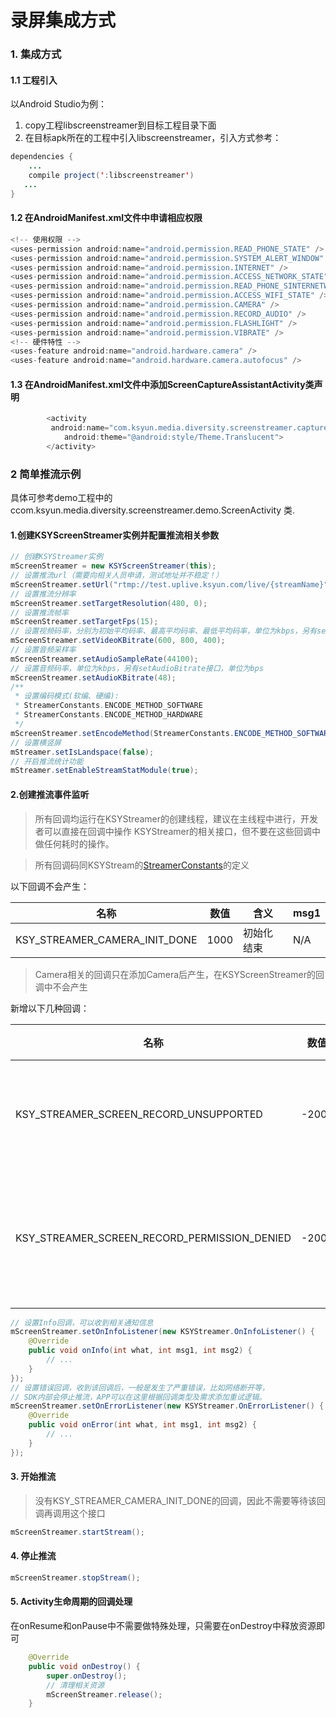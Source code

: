 # 录屏集成方式

###  1. 集成方式
#### 1.1 工程引入
以Android Studio为例：  
1. copy工程libscreenstreamer到目标工程目录下面
2. 在目标apk所在的工程中引入libscreenstreamer，引入方式参考：
```java
dependencies {
    ...
    compile project(':libscreenstreamer')
   ...
}
```
#### 1.2 在AndroidManifest.xml文件中申请相应权限
```java
<!-- 使用权限 -->
<uses-permission android:name="android.permission.READ_PHONE_STATE" />
<uses-permission android:name="android.permission.SYSTEM_ALERT_WINDOW" />
<uses-permission android:name="android.permission.INTERNET" />
<uses-permission android:name="android.permission.ACCESS_NETWORK_STATE" />
<uses-permission android:name="android.permission.READ_PHONE_SINTERNETWIFI_STATE" />
<uses-permission android:name="android.permission.ACCESS_WIFI_STATE" />
<uses-permission android:name="android.permission.CAMERA" />
<uses-permission android:name="android.permission.RECORD_AUDIO" />
<uses-permission android:name="android.permission.FLASHLIGHT" />
<uses-permission android:name="android.permission.VIBRATE" />
<!-- 硬件特性 -->
<uses-feature android:name="android.hardware.camera" />
<uses-feature android:name="android.hardware.camera.autofocus" />
```
#### 1.3 在AndroidManifest.xml文件中添加ScreenCaptureAssistantActivity类声明
```java
        <activity
         android:name="com.ksyun.media.diversity.screenstreamer.capture.ScreenCapture$ScreenCaptureAssistantActivity"
            android:theme="@android:style/Theme.Translucent">
        </activity>
```

### 2 简单推流示例
具体可参考demo工程中的 ccom.ksyun.media.diversity.screenstreamer.demo.ScreenActivity 类.

#### 1.创建KSYScreenStreamer实例并配置推流相关参数
```java
// 创建KSYStreamer实例
mScreenStreamer = new KSYScreenStreamer(this);
// 设置推流url（需要向相关人员申请，测试地址并不稳定！）
mScreenStreamer.setUrl("rtmp://test.uplive.ksyun.com/live/{streamName}");
// 设置推流分辨率
mScreenStreamer.setTargetResolution(480, 0);
// 设置推流帧率
mScreenStreamer.setTargetFps(15);
// 设置视频码率，分别为初始平均码率、最高平均码率、最低平均码率，单位为kbps，另有setVideoBitrate接口，单位为bps
mScreenStreamer.setVideoKBitrate(600, 800, 400);
// 设置音频采样率
mScreenStreamer.setAudioSampleRate(44100);
// 设置音频码率，单位为kbps，另有setAudioBitrate接口，单位为bps
mScreenStreamer.setAudioKBitrate(48);
/**
 * 设置编码模式(软编、硬编):
 * StreamerConstants.ENCODE_METHOD_SOFTWARE
 * StreamerConstants.ENCODE_METHOD_HARDWARE
 */
mScreenStreamer.setEncodeMethod(StreamerConstants.ENCODE_METHOD_SOFTWARE);
// 设置横竖屏
mStreamer.setIsLandspace(false);
// 开启推流统计功能
mStreamer.setEnableStreamStatModule(true);
```

#### 2.创建推流事件监听
> 所有回调均运行在KSYStreamer的创建线程，建议在主线程中进行，开发者可以直接在回调中操作 KSYStreamer的相关接口，但不要在这些回调中做任何耗时的操作。

> 所有回调码同KSYStream的[StreamerConstants](https://github.com/ksvc/KSYStreamer_Android/wiki/Info&Error_Listener)的定义

以下回调不会产生：

|        名称    	 |       数值      |       含义      |     msg1      |
|------------------|:----------:|-------------------|-------------------|
|KSY_STREAMER_CAMERA_INIT_DONE|1000|初始化结束|N/A|

> Camera相关的回调只在添加Camera后产生，在KSYScreenStreamer的回调中不会产生

新增以下几种回调：

|        名称    	 |       数值      |       含义      |     msg1      |
|------------------|:----------:|-------------------|-------------------|
|KSY_STREAMER_SCREEN_RECORD_UNSUPPORTED|-2007|不支持录屏推流|N/A|
|KSY_STREAMER_SCREEN_RECORD_PERMISSION_DENIED|-2008|没有获取录屏的权限|N/A|


```java
// 设置Info回调，可以收到相关通知信息
mScreenStreamer.setOnInfoListener(new KSYStreamer.OnInfoListener() {
    @Override
    public void onInfo(int what, int msg1, int msg2) {
        // ...
    }
});
// 设置错误回调，收到该回调后，一般是发生了严重错误，比如网络断开等，
// SDK内部会停止推流，APP可以在这里根据回调类型及需求添加重试逻辑。
mScreenStreamer.setOnErrorListener(new KSYStreamer.OnErrorListener() {
    @Override
    public void onError(int what, int msg1, int msg2) {
        // ...
    }
});
```

#### 3. 开始推流
> 没有KSY_STREAMER_CAMERA_INIT_DONE的回调，因此不需要等待该回调再调用这个接口
```java
mScreenStreamer.startStream();
```

#### 4. 停止推流
```java
mScreenStreamer.stopStream();
```

#### 5. Activity生命周期的回调处理
在onResume和onPause中不需要做特殊处理，只需要在onDestroy中释放资源即可
```java
    @Override
    public void onDestroy() {
        super.onDestroy();
        // 清理相关资源
        mScreenStreamer.release();
    }
```